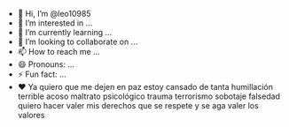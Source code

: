 - 👋 Hi, I’m @leo10985
- 👀 I’m interested in ...
- 🌱 I’m currently learning ...
- 💞️ I’m looking to collaborate on ...
- 📫 How to reach me ...
- 😄 Pronouns: ...
- ⚡ Fun fact: ...
- ❤️ Ya quiero que me dejen en paz estoy cansado de tanta humillación terrible acoso maltrato psicológico trauma terrorismo sobotaje falsedad quiero hacer valer mis derechos que se respete y se aga valer los valores 
<!---
leo10985/leo10985 is a ✨ special ✨ repository because its `README.md` (this file) appears on your GitHub profile.
You can click the Preview link to take a look at your changes.
--->
